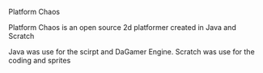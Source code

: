 Platform Chaos

Platform Chaos is an open source 2d platformer created in Java and Scratch

Java was use for the scirpt and DaGamer Engine.
Scratch was use for the coding and sprites
